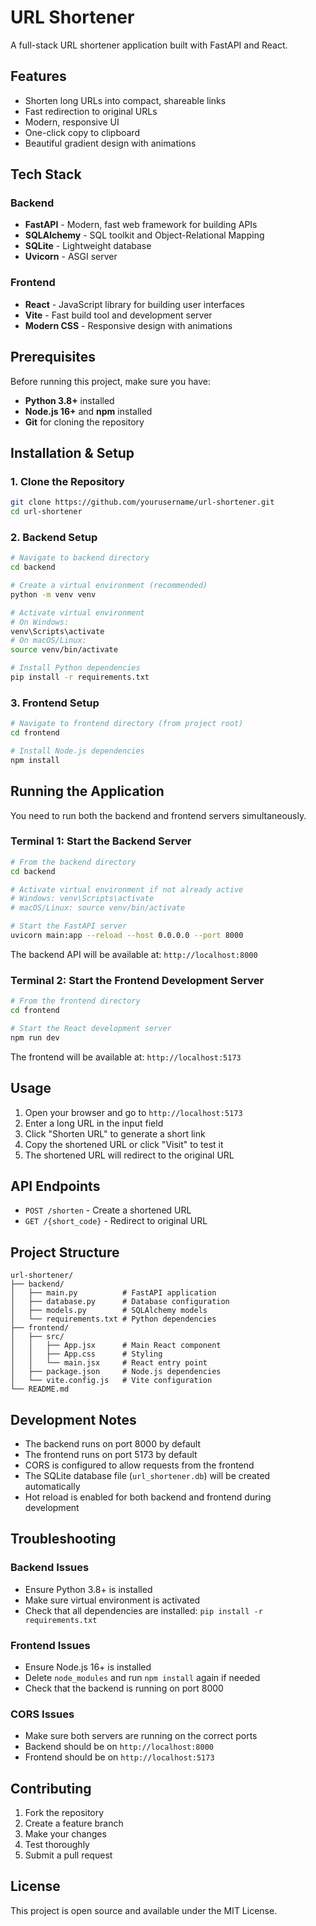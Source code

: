 # URL Shortener

A full-stack URL shortener application built with FastAPI and React.

## Features

- Shorten long URLs into compact, shareable links
- Fast redirection to original URLs
- Modern, responsive UI
- One-click copy to clipboard
- Beautiful gradient design with animations

## Tech Stack

### Backend
- **FastAPI** - Modern, fast web framework for building APIs
- **SQLAlchemy** - SQL toolkit and Object-Relational Mapping
- **SQLite** - Lightweight database
- **Uvicorn** - ASGI server

### Frontend  
- **React** - JavaScript library for building user interfaces
- **Vite** - Fast build tool and development server
- **Modern CSS** - Responsive design with animations

## Prerequisites

Before running this project, make sure you have:

- **Python 3.8+** installed
- **Node.js 16+** and **npm** installed
- **Git** for cloning the repository

## Installation & Setup

### 1. Clone the Repository

```bash
git clone https://github.com/yourusername/url-shortener.git
cd url-shortener
```

### 2. Backend Setup

```bash
# Navigate to backend directory
cd backend

# Create a virtual environment (recommended)
python -m venv venv

# Activate virtual environment
# On Windows:
venv\Scripts\activate
# On macOS/Linux:
source venv/bin/activate

# Install Python dependencies
pip install -r requirements.txt
```

### 3. Frontend Setup

```bash
# Navigate to frontend directory (from project root)
cd frontend

# Install Node.js dependencies
npm install
```

## Running the Application

You need to run both the backend and frontend servers simultaneously.

### Terminal 1: Start the Backend Server

```bash
# From the backend directory
cd backend

# Activate virtual environment if not already active
# Windows: venv\Scripts\activate
# macOS/Linux: source venv/bin/activate

# Start the FastAPI server
uvicorn main:app --reload --host 0.0.0.0 --port 8000
```

The backend API will be available at: `http://localhost:8000`

### Terminal 2: Start the Frontend Development Server

```bash
# From the frontend directory
cd frontend

# Start the React development server
npm run dev
```

The frontend will be available at: `http://localhost:5173`

## Usage

1. Open your browser and go to `http://localhost:5173`
2. Enter a long URL in the input field
3. Click "Shorten URL" to generate a short link
4. Copy the shortened URL or click "Visit" to test it
5. The shortened URL will redirect to the original URL

## API Endpoints

- `POST /shorten` - Create a shortened URL
- `GET /{short_code}` - Redirect to original URL

## Project Structure

```
url-shortener/
├── backend/
│   ├── main.py          # FastAPI application
│   ├── database.py      # Database configuration
│   ├── models.py        # SQLAlchemy models
│   └── requirements.txt # Python dependencies
├── frontend/
│   ├── src/
│   │   ├── App.jsx      # Main React component
│   │   ├── App.css      # Styling
│   │   └── main.jsx     # React entry point
│   ├── package.json     # Node.js dependencies
│   └── vite.config.js   # Vite configuration
└── README.md
```

## Development Notes

- The backend runs on port 8000 by default
- The frontend runs on port 5173 by default
- CORS is configured to allow requests from the frontend
- The SQLite database file (`url_shortener.db`) will be created automatically
- Hot reload is enabled for both backend and frontend during development

## Troubleshooting

### Backend Issues
- Ensure Python 3.8+ is installed
- Make sure virtual environment is activated
- Check that all dependencies are installed: `pip install -r requirements.txt`

### Frontend Issues
- Ensure Node.js 16+ is installed
- Delete `node_modules` and run `npm install` again if needed
- Check that the backend is running on port 8000

### CORS Issues
- Make sure both servers are running on the correct ports
- Backend should be on `http://localhost:8000`
- Frontend should be on `http://localhost:5173`

## Contributing

1. Fork the repository
2. Create a feature branch
3. Make your changes
4. Test thoroughly
5. Submit a pull request

## License

This project is open source and available under the MIT License.
